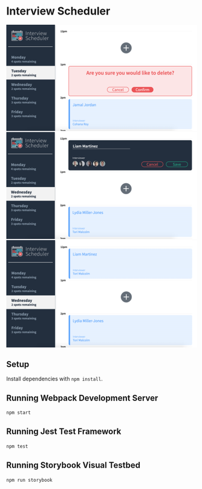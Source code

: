 # Interview Scheduler

!["Deleting appointment"](https://github.com/phelanfaubert/scheduler/blob/master/docs/delete-appointment.png?raw=true)
!["Editing appointment"](https://github.com/phelanfaubert/scheduler/blob/master/docs/edit-appointment.png?raw=true)
!["Main view of scheduler"](https://github.com/phelanfaubert/scheduler/blob/master/docs/scheduler.png?raw=true)

## Setup

Install dependencies with `npm install`.

## Running Webpack Development Server

```sh
npm start
```

## Running Jest Test Framework

```sh
npm test
```

## Running Storybook Visual Testbed

```sh
npm run storybook
```
